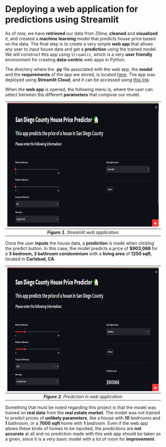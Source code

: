 # Deploying a web application for predictions using Streamlit

As of now, we have **retrieved** our data from Zillow, **cleaned** and **visualized** it, and created a **machine learning** model that predicts house price based on the data. The final step is to create a very simple **web app** that allows any user to input house data and get a **prediction** using the trained model. We will construct this app using `Streamlit`, which is a very **user friendly** environment for creating **data-centric** web apps in Python.

The directory where the **.py** file associated with the web app, the **model** and the **requirements** of the app are stored, is located [here](StreamlitApp/).
The app was deployed using **Streamlit Cloud**, and it can be accessed using [this link](https://david1792x-sd-house-prices.streamlit.app/).

When the **web app** is opened, the following menu is, where the user can select between the different **parameters** that compose our model. 

<div align = 'center'>
  
| <img src='/images/streamlit_1.png' height="400">         |
|:-------------------------------------------------:|
| ***Figure 1.**  Streamlit web application*               |
  
</div>

Once the user **inputs** the house data, a **prediction** is made when clicking the predict button. In this case, the model predicts a price of **\$903,068** for a **3 bedroom, 3 bathroom condominium** with a **living area** of **1250 sqft**, located in **Carlsbad, CA**.

<div align = 'center'>
  
| <img src='/images/streamlit_2.PNG' height="400">         |
|:-------------------------------------------------:|
| ***Figure 2.**  Prediction in web application*               |
  
</div>

Something that must be noted regarding this project is that the model was trained on **real data** from the **real estate market**. The model was not trained to predict prices of **unlikely parameters**, like a house with **10** bedrooms and **1** bathroom, or a **7000 sqft** home with **1** bedroom. Even if the web app allows these kinds of homes to be inputted, the predictions are **not accurate** at all and no prediction made with this web app should be taken as a given, since it is a very basic model with a lot of room for **improvement**. 
